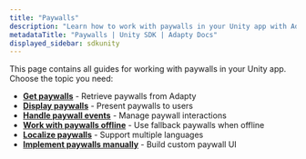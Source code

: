 ```yaml
---
title: "Paywalls"
description: "Learn how to work with paywalls in your Unity app with Adapty SDK."
metadataTitle: "Paywalls | Unity SDK | Adapty Docs"
displayed_sidebar: sdkunity
---
```


This page contains all guides for working with paywalls in your Unity app. Choose the topic you need:

- **[Get paywalls](unity-get-pb-paywalls)** - Retrieve paywalls from Adapty
- **[Display paywalls](unity-present-paywalls)** - Present paywalls to users
- **[Handle paywall events](unity-handling-events)** - Manage paywall interactions
- **[Work with paywalls offline](unity-use-fallback-paywalls)** - Use fallback paywalls when offline
- **[Localize paywalls](unity-localizations-and-locale-codes)** - Support multiple languages
- **[Implement paywalls manually](unity-implement-paywalls-manually)** - Build custom paywall UI 